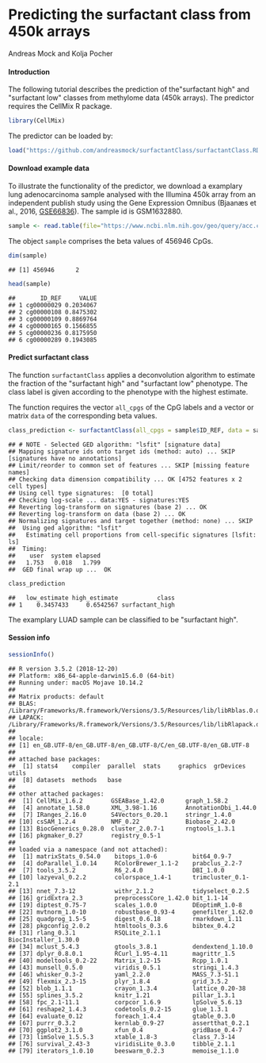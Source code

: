 Predicting the surfactant class from 450k arrays
================
Andreas Mock and Kolja Pocher

#### Introduction

The following tutorial describes the prediction of the"surfactant high" and "surfactant low" classes from methylome data (450k arrays). The predictor requires the CellMix R package.

``` r
library(CellMix)
```

The predictor can be loaded by:

``` r
load("https://github.com/andreasmock/surfactantClass/surfactantClass.RData")
```

#### Download example data

To illustrate the functionality of the predictor, we download a examplary lung adenocarcinoma sample analysed with the Illumina 450k array from an independent publish study using the Gene Expression Omnibus (Bjaanæs et al., 2016, [GSE66836](https://www.ncbi.nlm.nih.gov/geo/query/acc.cgi?&acc=GSE66836)). The sample id is GSM1632880.

``` r
sample <- read.table(file="https://www.ncbi.nlm.nih.gov/geo/query/acc.cgi?mode=raw&is_datatable=true&acc=GSM1632880&id=21811&db=GeoDb_blob124", sep="\t", header = TRUE)
```

The object `sample` comprises the beta values of 456946 CpGs.

``` r
dim(sample)
```

    ## [1] 456946      2

``` r
head(sample)
```

    ##       ID_REF     VALUE
    ## 1 cg00000029 0.2034067
    ## 2 cg00000108 0.8475302
    ## 3 cg00000109 0.8869764
    ## 4 cg00000165 0.1566855
    ## 5 cg00000236 0.8175950
    ## 6 cg00000289 0.1943085

#### Predict surfactant class

The function `surfactantClass` applies a deconvolution algorithm to estimate the fraction of the "surfactant high" and "surfactant low" phenotype. The class label is given according to the phenotype with the highest estimate.

The function requires the vector `all_cpgs` of the CpG labels and a vector or matrix `data` of the corresponding beta values.

``` r
class_prediction <- surfactantClass(all_cpgs = sample$ID_REF, data = sample$VALUE)
```

    ## # NOTE - Selected GED algorithm: "lsfit" [signature data]
    ## Mapping signature ids onto target ids (method: auto) ... SKIP [signatures have no annotations]
    ## Limit/reorder to common set of features ... SKIP [missing feature names]
    ## Checking data dimension compatibility ... OK [4752 features x 2 cell types]
    ## Using cell type signatures:  [0 total]
    ## Checking log-scale ... data:YES - signatures:YES
    ## Reverting log-transform on signatures (base 2) ... OK
    ## Reverting log-transform on data (base 2) ... OK
    ## Normalizing signatures and target together (method: none) ... SKIP
    ##  Using ged algorithm: "lsfit"
    ##   Estimating cell proportions from cell-specific signatures [lsfit: ls]
    ##  Timing:
    ##    user  system elapsed 
    ##   1.753   0.018   1.799 
    ##  GED final wrap up ...  OK

``` r
class_prediction
```

    ##   low_estimate high_estimate           class
    ## 1    0.3457433     0.6542567 surfactant_high

The examplary LUAD sample can be classified to be "surfactant high".

#### Session info

``` r
sessionInfo()
```

    ## R version 3.5.2 (2018-12-20)
    ## Platform: x86_64-apple-darwin15.6.0 (64-bit)
    ## Running under: macOS Mojave 10.14.2
    ## 
    ## Matrix products: default
    ## BLAS: /Library/Frameworks/R.framework/Versions/3.5/Resources/lib/libRblas.0.dylib
    ## LAPACK: /Library/Frameworks/R.framework/Versions/3.5/Resources/lib/libRlapack.dylib
    ## 
    ## locale:
    ## [1] en_GB.UTF-8/en_GB.UTF-8/en_GB.UTF-8/C/en_GB.UTF-8/en_GB.UTF-8
    ## 
    ## attached base packages:
    ##  [1] stats4    compiler  parallel  stats     graphics  grDevices utils    
    ##  [8] datasets  methods   base     
    ## 
    ## other attached packages:
    ##  [1] CellMix_1.6.2        GSEABase_1.42.0      graph_1.58.2        
    ##  [4] annotate_1.58.0      XML_3.98-1.16        AnnotationDbi_1.44.0
    ##  [7] IRanges_2.16.0       S4Vectors_0.20.1     stringr_1.4.0       
    ## [10] csSAM_1.2.4          NMF_0.22             Biobase_2.42.0      
    ## [13] BiocGenerics_0.28.0  cluster_2.0.7-1      rngtools_1.3.1      
    ## [16] pkgmaker_0.27        registry_0.5-1      
    ## 
    ## loaded via a namespace (and not attached):
    ##  [1] matrixStats_0.54.0    bitops_1.0-6          bit64_0.9-7          
    ##  [4] doParallel_1.0.14     RColorBrewer_1.1-2    prabclus_2.2-7       
    ##  [7] tools_3.5.2           R6_2.4.0              DBI_1.0.0            
    ## [10] lazyeval_0.2.2        colorspace_1.4-1      trimcluster_0.1-2.1  
    ## [13] nnet_7.3-12           withr_2.1.2           tidyselect_0.2.5     
    ## [16] gridExtra_2.3         preprocessCore_1.42.0 bit_1.1-14           
    ## [19] diptest_0.75-7        scales_1.0.0          DEoptimR_1.0-8       
    ## [22] mvtnorm_1.0-10        robustbase_0.93-4     genefilter_1.62.0    
    ## [25] quadprog_1.5-5        digest_0.6.18         rmarkdown_1.11       
    ## [28] pkgconfig_2.0.2       htmltools_0.3.6       bibtex_0.4.2         
    ## [31] rlang_0.3.1           RSQLite_2.1.1         BiocInstaller_1.30.0 
    ## [34] mclust_5.4.3          gtools_3.8.1          dendextend_1.10.0    
    ## [37] dplyr_0.8.0.1         RCurl_1.95-4.11       magrittr_1.5         
    ## [40] modeltools_0.2-22     Matrix_1.2-15         Rcpp_1.0.1           
    ## [43] munsell_0.5.0         viridis_0.5.1         stringi_1.4.3        
    ## [46] whisker_0.3-2         yaml_2.2.0            MASS_7.3-51.1        
    ## [49] flexmix_2.3-15        plyr_1.8.4            grid_3.5.2           
    ## [52] blob_1.1.1            crayon_1.3.4          lattice_0.20-38      
    ## [55] splines_3.5.2         knitr_1.21            pillar_1.3.1         
    ## [58] fpc_2.1-11.1          corpcor_1.6.9         lpSolve_5.6.13       
    ## [61] reshape2_1.4.3        codetools_0.2-15      glue_1.3.1           
    ## [64] evaluate_0.12         foreach_1.4.4         gtable_0.3.0         
    ## [67] purrr_0.3.2           kernlab_0.9-27        assertthat_0.2.1     
    ## [70] ggplot2_3.1.0         xfun_0.4              gridBase_0.4-7       
    ## [73] limSolve_1.5.5.3      xtable_1.8-3          class_7.3-14         
    ## [76] survival_2.43-3       viridisLite_0.3.0     tibble_2.1.1         
    ## [79] iterators_1.0.10      beeswarm_0.2.3        memoise_1.1.0
